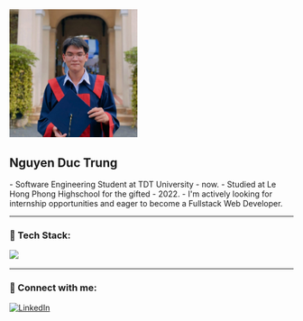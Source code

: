 <div align="left">
  <img src="https://raw.githubusercontent.com/ductrung17/ductrung17/main/banner.jpg" alt="Banner1" width="45%" />
</div>

<h2>Nguyen Duc Trung</h2>
- Software Engineering Student at TDT University - now.
- Studied at Le Hong Phong Highschool for the gifted - 2022.
- I'm actively looking for internship opportunities and eager to become a Fullstack Web Developer.

---
### 🧰 Tech Stack:
<p align="left">
  <img src="https://skillicons.dev/icons?i=js,nodejs,react,flutter,mongodb,androidstudio,php,laravel,mysql,firebase,github,vscode&theme=light" />
</p>

---
### 🔗 Connect with me: 
[![LinkedIn](https://img.shields.io/badge/LinkedIn-blue?logo=linkedin&style=for-the-badge)](https://www.linkedin.com/in/ductrung17)
